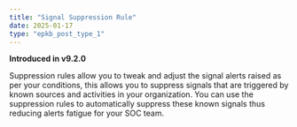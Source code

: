 ```yaml
---
title: "Signal Suppression Rule"
date: 2025-01-17
type: "epkb_post_type_1"
---
```


**Introduced in v9.2.0**

Suppression rules allow you to tweak and adjust the signal alerts raised as per your conditions, this allows you to suppress signals that are triggered by known sources and activities in your organization. You can use the suppression rules to automatically suppress these known signals thus reducing alerts fatigue for your SOC team.
